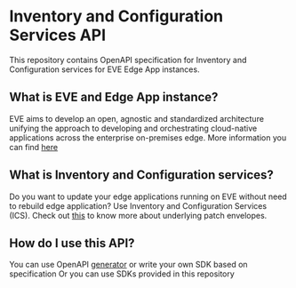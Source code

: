 # Inventory and Configuration Services API

This repository contains OpenAPI specification for Inventory and Configuration services for EVE Edge App instances.

## What is EVE and Edge App instance?

EVE aims to develop an open, agnostic and standardized architecture unifying the approach to developing and orchestrating cloud-native applications across the enterprise on-premises edge. More information you can find [here](https://github.com/lf-edge/eve)

## What is Inventory and Configuration services?

Do you want to update your edge applications running on EVE without need to rebuild edge application?
Use Inventory and Configuration Services (ICS). Check out [this](https://github.com/lf-edge/eve/blob/master/docs/PATCH-ENVELOPES.md) to know more about underlying patch envelopes.

## How do I use this API?

You can use OpenAPI [generator](https://openapi-generator.tech/) or write your own SDK based on specification
Or you can use SDKs provided in this repository
